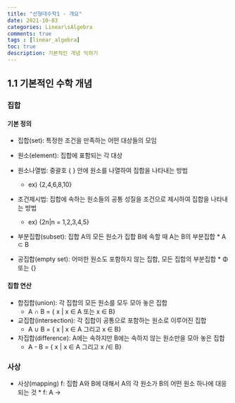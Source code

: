 ```yaml
---
title: "선형대수학1 - 개요"
date: 2021-10-03
categories: Linear\sAlgebra
comments: true
tags : [linear_algebra]
toc: true
description: 기본적인 개념 익히기
---
```


## 1.1 기본적인 수학 개념
### 집합
#### 기본 정의
* 집합(set): 특정한 조건을 만족하는 어떤 대상들의 모임
* 원소(element): 집합에 표함되는 각 대상
* 원소나열법: 중괄호 { } 안에 원소를 나열하여 집합을 나타내는 방법
    * ex) {2,4,6,8,10}
* 조건제시법: 집합에 속하는 원소들의 공통 성질을 조건으로 제시하여 집합을 나타내는 방법
    * ex) {2n|n = 1,2,3,4,5}

* 부분집합(subset): 집합 A의 모든 원소가 집합 B에 속할 때 A는 B의 부분집합
      * A ⊂ B
* 공집합(empty set): 어떠한 원소도 포함하지 않는 집합, 모든 집합의 부분집합
      * Φ 또는 {}

#### 집합 연산
* 합집합(union): 각 집합의 모든 원소를 모두 모아 놓은 집합
   * A ∩ B = { x | x ∈ A 또는 x ∈ B}
* 교집합(intersection): 각 집합이 공통으로 포함하는 원소로 이루어진 집합
   * A ∪ B = { x | x ∈ A 그리고 x ∈ B}
* 차집합(difference): A에는 속하지만 B에는 속하지 않는 원소만을 모아 놓은 집합
   * A - B = { x | x ∈ A 그리고 x /∈ B}


### 사상
* 사상(mapping) f: 집합 A와 B에 대해서 A의 각 원소가 B의 어떤 원소 하나에 대응되는 것
      * f: A → 
